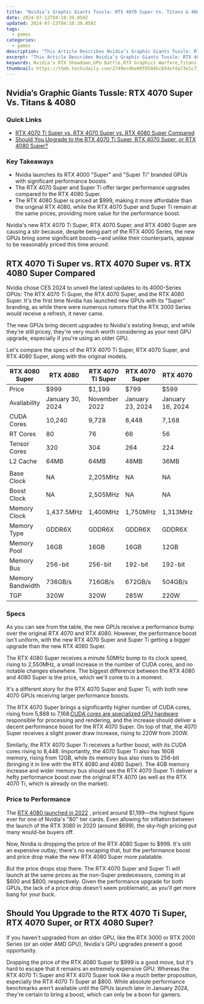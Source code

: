 ```yaml
---
title: "Nvidia’s Graphic Giants Tussle: RTX 4070 Super Vs. Titans & 4080"
date: 2024-07-12T04:10:39.050Z
updated: 2024-07-13T04:10:39.050Z
tags:
  - games
categories:
  - games
description: "This Article Describes Nvidia’s Graphic Giants Tussle: RTX 4070 Super Vs. Titans & 4080"
excerpt: "This Article Describes Nvidia’s Graphic Giants Tussle: RTX 4070 Super Vs. Titans & 4080"
keywords: Nvidia's RTX Showdown,GPU Battle,RTX Graphics Warfare,Titans Versus RTX 4070,Next-Gen Gaming GPUs,High-End RTX Comparison,Nvidia's Top Graphic Cards
thumbnail: https://thmb.techidaily.com/2749ec4be60f0504bc654efda73e1c737728931364b1005e1f68e26d5f0bf62c.jpg
---
```


## Nvidia’s Graphic Giants Tussle: RTX 4070 Super Vs. Titans & 4080

### Quick Links

* [RTX 4070 Ti Super vs. RTX 4070 Super vs. RTX 4080 Super Compared](#rtx-4070-ti-super-vs-rtx-4070-super-vs-rtx-4080-super-compared)
* [Should You Upgrade to the RTX 4070 Ti Super, RTX 4070 Super, or RTX 4080 Super?](#should-you-upgrade-to-the-rtx-4070-ti-super-rtx-4070-super-or-rtx-4080-super)

### Key Takeaways

* Nvidia launches its RTX 4000 "Super" and "Super Ti" branded GPUs with significant performance boosts.
* The RTX 4070 Super and Super Ti offer larger performance upgrades compared to the RTX 4080 Super.
* The RTX 4080 Super is priced at $999, making it more affordable than the original RTX 4080, while the RTX 4070 Super and Super Ti remain at the same prices, providing more value for the performance boost.

 Nvidia's new RTX 4070 Ti Super, RTX 4070 Super, and RTX 4080 Super are causing a stir because, despite being part of the RTX 4000 Series, the new GPUs bring some significant boosts—and unlike their counterparts, appear to be reasonably priced this time around.

## RTX 4070 Ti Super vs. RTX 4070 Super vs. RTX 4080 Super Compared

 Nvidia chose CES 2024 to unveil the latest updates to its 4000-Series GPUs: The RTX 4070 Ti Super, the RTX 4070 Super, and the RTX 4080 Super. It's the first time Nvidia has launched new GPUs with its "Super" branding, as while there were numerous rumors that the RTX 3000 Series would receive a refresh, it never came.

 The new GPUs bring decent upgrades to Nvidia's existing lineup, and while they're still pricey, they're very much worth considering as your next GPU upgrade, especially if you're using an older GPU.

 Let's compare the specs of the RTX 4070 Ti Super, RTX 4070 Super, and RTX 4080 Super, along with the original models.

| RTX 4080 Super   | RTX 4080         | RTX 4070 Ti Super | RTX 4070 Super   | RTX 4070         |            |
| ---------------- | ---------------- | ----------------- | ---------------- | ---------------- | ---------- |
| Price            | $999             | $1,199            | $799             | $599             | $599       |
| Availability     | January 30, 2024 | November 2022     | January 23, 2024 | January 16, 2024 | April 2023 |
| CUDA Cores       | 10,240           | 9,728             | 8,448            | 7,168            | 5,888      |
| RT Cores         | 80               | 76                | 66               | 56               | 46         |
| Tensor Cores     | 320              | 304               | 264              | 224              | 184        |
| L2 Cache         | 64MB             | 64MB              | 48MB             | 36MB             | 36MB       |
|                  |                  |                   |                  |                  |            |
| Base Clock       | NA               | 2,205MHz          | NA               | NA               | 1,920MHz   |
| Boost Clock      | NA               | 2,505MHz          | NA               | NA               | 2,475MHz   |
| Memory Clock     | 1,437.5MHz       | 1,400MHz          | 1,750MHz         | 1,313MHz         | 1,313MHz   |
| Memory Type      | GDDR6X           | GDDR6X            | GDDR6X           | GDDR6X           | GDDR6X     |
| Memory Pool      | 16GB             | 16GB              | 16GB             | 12GB             | 12GB       |
| Memory Bus       | 256-bit          | 256-bit           | 192-bit          | 192-bit          | 192-bit    |
| Memory Bandwidth | 736GB/s          | 716GB/s           | 672GB/s          | 504GB/s          | 504GB/s    |
| TGP              | 320W             | 320W              | 285W             | 220W             | 200W       |

### Specs

 As you can see from the table, the new GPUs receive a performance bump over the original RTX 4070 and RTX 4080\. However, the performance boost isn't uniform, with the new RTX 4070 Super and Super Ti getting a bigger upgrade than the new RTX 4080 Super.

 The RTX 4080 Super receives a minute 50MHz bump to its clock speed, rising to 2,550MHz, a small increase in the number of CUDA cores, and no notable changes elsewhere. The biggest difference between the RTX 4080 and 4080 Super is the price, which we'll come to in a moment.

 It's a different story for the RTX 4070 Super and Super Ti, with both new 4070 GPUs receiving larger performance boosts.

 The RTX 4070 Super brings a significantly higher number of CUDA cores, rising from 5,888 to 7,168.[CUDA cores are specialized GPU hardware](https://www.makeuseof.com/nvidia-cuda-cores-vs-tensor-cores-whats-the-difference/) responsible for processing and rendering, and the increase should deliver a decent performance boost for the RTX 4070 Super. On top of that, the 4070 Super receives a slight power draw increase, rising to 220W from 200W.

 Similarly, the RTX 4070 Super Ti receives a further boost, with its CUDA cores rising to 8,448\. Importantly, the 4070 Super Ti also has 16GB memory, rising from 12GB, while its memory bus also rises to 256-bit (bringing it in line with the RTX 4080 and 4080 Super). The 4GB memory increase and wider memory bus should see the RTX 4070 Super Ti deliver a hefty performance boost over the original RTX 4070 (as well as the RTX 4070 Ti, which is already on the market).

### Price to Performance

 The [RTX 4080 launched in 2022](https://www.makeuseof.com/nvidia-rtx-4080-reasons-upgrade/) , priced around $1,199—the highest figure ever for one of Nvidia's "80" tier cards. Even allowing for inflation between the launch of the RTX 3080 in 2020 (around $699), the sky-high pricing put many would-be buyers off.

 Now, Nvidia is dropping the price of the RTX 4080 Super to $999\. It's still an expensive outlay; there's no escaping that, but the performance boost and price drop make the new RTX 4080 Super more palatable.

 But the price drops stop there. The RTX 4070 Super and Super Ti will launch at the same prices as the non-Super predecessors, coming in at $600 and $800, respectively. Given the performance upgrade for both GPUs, the lack of a price drop doesn't seem problematic, as you'll get more bang for your buck.

## Should You Upgrade to the RTX 4070 Ti Super, RTX 4070 Super, or RTX 4080 Super?

 If you haven't upgraded from an older GPU, like the RTX 3000 or RTX 2000 Series (or an older AMD GPU), Nvidia's GPU upgrades present a good opportunity.

 Dropping the price of the RTX 4080 Super to $999 is a good move, but it's hard to escape that it remains an extremely expensive GPU. Whereas the RTX 4070 Ti Super and RTX 4070 Super look like a much better proposition, especially the RTX 4070 Ti Super at $800\. While absolute performance benchmarks aren't available until the GPUs launch later in January 2024, they're certain to bring a boost, which can only be a boon for gamers.


<ins class="adsbygoogle"
     style="display:block"
     data-ad-format="autorelaxed"
     data-ad-client="ca-pub-7571918770474297"
     data-ad-slot="1223367746"></ins>



<ins class="adsbygoogle"
     style="display:block"
     data-ad-client="ca-pub-7571918770474297"
     data-ad-slot="8358498916"
     data-ad-format="auto"
     data-full-width-responsive="true"></ins>





